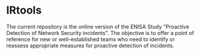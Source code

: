# IRtools

The current repository is the online version of the ENISA Study "Proactive Detection of Network Security incidents".
The objective is to offer a point of reference for new or well-established teams who need to identify or reassess appropriate measures for proactive detection of incidents.


